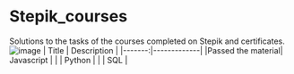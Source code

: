 # Stepik_courses
Solutions to the tasks of the courses completed on Stepik and certificates.
![image](https://user-images.githubusercontent.com/80260272/228473705-6e890956-e0bf-4da6-9f9c-1fc3263cfb91.png)
| Title  | Description |
|-------:|-------------|
|Passed the material| Javascript  |
|        | Python      |
|        | SQL         |
